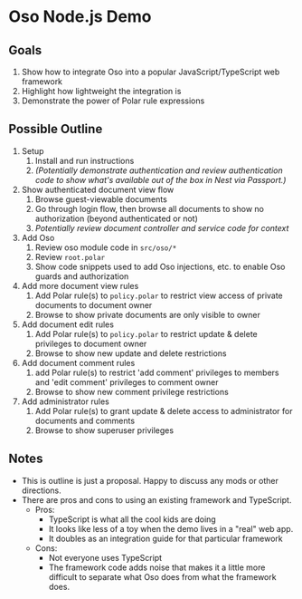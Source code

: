# Oso Node.js Demo

## Goals
1. Show how to integrate Oso into a popular JavaScript/TypeScript web framework
1. Highlight how lightweight the integration is
1. Demonstrate the power of Polar rule expressions

## Possible Outline

1. Setup
    1. Install and run instructions
    1. _(Potentially demonstrate authentication and review authentication code to show what's available out of the box in 
    Nest via Passport.)_
1. Show authenticated document view flow
    1. Browse guest-viewable documents
    1. Go through login flow, then browse all documents to show no authorization (beyond authenticated or not)
    1. _Potentially review document controller and service code for context_
1. Add Oso
    1. Review oso module code in `src/oso/*`
    1. Review `root.polar`
    1. Show code snippets used to add Oso injections, etc. to enable Oso guards and authorization
1. Add more document view rules
    1. Add Polar rule(s)  to `policy.polar` to restrict view access of private documents to document owner
    1. Browse to show private documents are only visible to owner
1. Add document edit rules
    1. Add Polar rule(s) to `policy.polar` to restrict update & delete privileges to document owner
    1. Browse to show new update and delete restrictions
1. Add document comment rules
    1. add Polar rule(s) to restrict 'add comment' privileges to members and 'edit comment' privileges to comment owner
    1. Browse to show new comment privilege restrictions
1. Add administrator rules
    1. Add Polar rule(s) to grant update & delete access to administrator for documents and comments
    1. Browse to show superuser privileges 
## Notes
* This is outline is just a proposal. Happy to discuss any mods or other directions.
* There are pros and cons to using an existing framework and TypeScript. 
    * Pros:
        * TypeScript is what all the cool kids are doing
        * It looks like less of a toy when the demo lives in a "real" web app.
        * It doubles as an integration guide for that particular framework
    * Cons:
        * Not everyone uses TypeScript
        * The framework code adds noise that makes it a little more difficult to separate what Oso does from what the
        framework does.  
